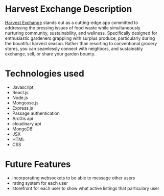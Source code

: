 
# Harvest Exchange Description

[Harvest Exchange](https://harvestexchange-30b3fd4fc20a.herokuapp.com/) stands out as a cutting-edge app committed to addressing the pressing issues of food waste while simultaneously nurturing community, sustainability, and wellness. Specifically designed for enthusiastic gardeners grappling with surplus produce, particularly during the bountiful harvest season. Rather than resorting to conventional grocery stores, you can seamlessly connect with neighbors, and sustainably exchange, sell, or share your garden bounty.

# Technologies used

- Javascript
- React.js
- Node.js
- Mongoose.js
- Express.js
- Passage authentication
- ArcGis api
- cloudinary api
- MongoDB
- JSX
- HTML
- CSS

# Future Features
 - incorporating websockets to be able to message other users 
 - rating system for each user
 - storefront for each user to show what active listings that particulary user
 
